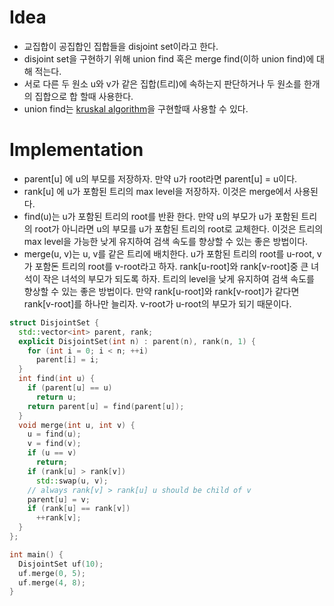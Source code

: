 # Idea

- 교집합이 공집합인 집합들을 disjoint set이라고 한다.
- disjoint set을 구현하기 위해 union find 혹은 merge find(이하 union
  find)에 대해 적는다.
- 서로 다른 두 원소 u와 v가 같은 집합(트리)에 속하는지 판단하거나 두 원소를
  한개의 집합으로 합 할때 사용한다.
- union find는 [kruskal algorithm](graph_kruskal.md)을 구현할때 사용할 수 있다.

# Implementation

- parent[u] 에 u의 부모를 저장하자. 만약 u가 root라면 parent[u] =
  u이다.
- rank[u] 에 u가 포함된 트리의 max level을 저장하자. 이것은 merge에서
  사용된다.
- find(u)는 u가 포함된 트리의 root를 반환 한다. 만약 u의 부모가 u가
  포함된 트리의 root가 아니라면 u의 부모를 u가 포함된 트리의 root로
  교체한다. 이것은 트리의 max level을 가능한 낮게 유지하여 검색 속도를
  향상할 수 있는 좋은 방법이다.
- merge(u, v)는 u, v를 같은 트리에 배치한다. u가 포함된 트리의 root를
  u-root, v가 포함돈 트리의 root를 v-root라고 하자. rank[u-root]와
  rank[v-root]중 큰 녀석이 작은 녀석의 부모가 되도록 하자. 트리의
  level을 낮게 유지하여 검색 속도를 향상할 수 있는 좋은 방법이다. 만약
  rank[u-root]와 rank[v-root]가 같다면 rank[v-root]를 하나만 늘리자.
  v-root가 u-root의 부모가 되기 때문이다.

```cpp
struct DisjointSet {
  std::vector<int> parent, rank;
  explicit DisjointSet(int n) : parent(n), rank(n, 1) {
    for (int i = 0; i < n; ++i)
      parent[i] = i;
  }
  int find(int u) {
    if (parent[u] == u)
      return u;
    return parent[u] = find(parent[u]);
  }
  void merge(int u, int v) {
    u = find(u);
    v = find(v);
    if (u == v)
      return;
    if (rank[u] > rank[v])
      std::swap(u, v);
    // always rank[v] > rank[u] u should be child of v
    parent[u] = v;
    if (rank[u] == rank[v])
      ++rank[v];
  }
};

int main() {
  DisjointSet uf(10);
  uf.merge(0, 5);
  uf.merge(4, 8);
}
```